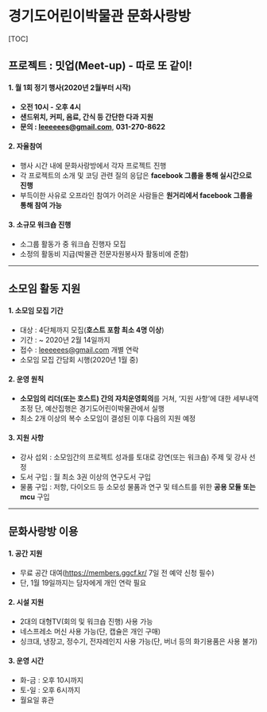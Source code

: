 # 경기도어린이박물관 문화사랑방

[TOC]

## 프로젝트 : 밋업(Meet-up) - 따로 또 같이!

#### 1. 월 1회 정기 행사(2020년 2월부터 시작)

- **오전 10시 - 오후 4시**
- **샌드위치, 커피, 음료, 간식 등 간단한 다과 지원**
- **문의 : leeeeees@gmail.com**, **031-270-8622**


#### 2. 자율참여

- 행사 시간 내에 문화사랑방에서 각자 프로젝트 진행
- 각 프로젝트의 소개 및 코딩 관련 질의 응답은 **facebook 그룹을 통해 실시간으로 진행**
- 부득이한 사유로 오프라인 참여가 어려운 사람들은 **원거리에서 facebook 그룹을 통해 참여 가능**

#### 3. 소규모 워크숍 진행

- 소그룹 활동가 중 워크숍 진행자 모집
- 소정의 활동비 지급(박물관 전문자원봉사자 활동비에 준함)

 

------



## 소모임 활동 지원

#### 1. 소모임 모집 기간

- 대상 : 4단체까지 모집(**호스트 포함 최소 4명 이상**)
- 기간 : ~ 2020년 2월 14일까지
- 접수 : leeeeees@gmail.com 개별 연락
- 소모임 모집 간담회 시행(2020년 1월 중)

#### 2. 운영 원칙

- **소모임의 리더(또는 호스트) 간의 자치운영회의**를 거쳐, ‘지원 사항’에 대한 세부내역 조정
  단, 예산집행은 경기도어린이박물관에서 실행
- 최소 2개 이상의 복수 소모임이 결성된 이후 다음의 지원 예정

#### 3. 지원 사항 
- 강사 섭외 : 소모임간의 프로젝트 성과를 토대로 강연(또는 워크숍) 주제 및 강사 선정
- 도서 구입 : 월 최소 3권 이상의 연구도서 구입
- 물품 구입 : 저항, 다이오드 등 소모성 물품과 연구 및 테스트를 위한 **공용 모듈 또는 mcu** 구입

 

------



## 문화사랑방 이용

#### 1. 공간 지원

- 무료 공간 대여(https://members.ggcf.kr/ 7일 전 예약 신청 필수)
- 단, 1월 19일까지는 담자에게 개인 연락 필요

#### 2. 시설 지원

- 2대의 대형TV(회의 및 워크숍 진행) 사용 가능
- 네스프레소 머신 사용 가능(단, 캡슐은 개인 구매)
- 싱크대, 냉장고, 정수기, 전자레인지 사용 가능(단, 버너 등의 화기용품은 사용 불가)

#### 3. 운영 시간

- 화-금 : 오후 10시까지
- 토-일 : 오후 6시까지
- 월요일 휴관

###  
